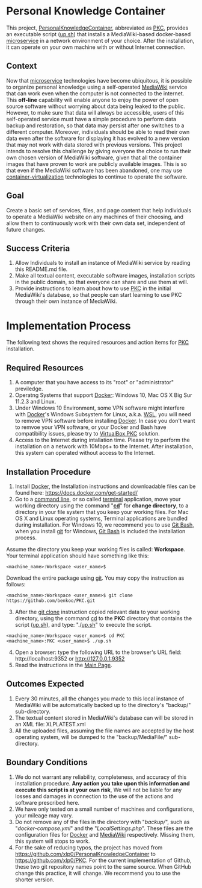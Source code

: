 # Personal Knowledge Container
This project, [PersonalKnowledgeContainer], abbreviated as [PKC], provides an executable script ([up.sh]) that installs a MediaWiki-based docker-based [microservice] in a network environment of your choice. After the installation, it can operate on your own machine with or without Internet connection.

## Context
Now that [microservice] technologies have become ubiquitous, it is possible to organize personal knowledge using a self-operated [MediaWiki] service that can work even when the computer is not connected to the internet. This **off-line** capability will enable anyone to enjoy the power of open source software without worrying about data being leaked to the public. However, to make sure that data will always be accessible, users of this self-operated service must have a simple procedure to perform data backup and restoration, so that data may persist after one switches to a different computer. Moreover, individuals should be able to read their own data even after the software for displaying it has evolved to a new version that may not work with data stored with previous versions. This project intends to resolve this challenge by giving everyone the choice to run their own chosen version of MediaWiki software, given that all the container images that have proven to work are publicly available images. This is so that even if the MediaWiki software has been abandoned, one may use [container-virtualization] technologies to continue to operate the software.

## Goal
Create a basic set of services, files, and page content that help individuals to operate a MediaWiki website on any machines of their choosing, and allow them to continuously work with their own data set, independent of future changes.

## Success Criteria
1. Allow Individuals to install an instance of MediaWiki service by reading this README.md file.
2. Make all textual content, executable software images, installation scripts in the public domain, so that everyone can share and use them at will.
3. Provide instructions to learn about how to use [PKC] in the initial MediaWiki's database, so that people can start learning to use PKC through their own instance of MediaWiki.

# Implementation Process
The following text shows the required resources and action items for [PKC] installation.

## Required Resources
1. A computer that you have access to its "root" or "administrator" previledge.
2. Operatng Systems that support [Docker]: Windows 10, Mac OS X Big Sur 11.2.3 and Linux.
3. Under Windows 10 Environment, some VPN software might interfere with [Docker]'s Windows Subsystem for Linux, a.k.a. [WSL], you will need to remove VPN software before installing [Docker]. In case you don't want to remvoe your VPN software, or your Docker and Bash have compatibility issues, please try to [VirtualBox PKC] solution.
4. Access to the Internet during intallation time. Please try to perform the installation on a network with 10Mbps+ to the Internet. After installation, this system can operated without access to the Internet.

## Installation Procedure
1. Install [Docker], the Installation instructions and downloadable files can be found here: https://docs.docker.com/get-started/
2. Go to a [command line], or so called [terminal] application, move your working directory using the command "**[cd]**" for **change directory**, to a directory in your file system that you keep your working files. For Mac OS X and Linux operating systems, Terminal applications are bundled during installation. For Windows 10, we recommend you to use [Git Bash], when you install [git] for Windows, [Git Bash] is included the installation process.

Assume the directory you keep your working files is called: **Workspace**. Your terminal application should have something like this:

```
<machine_name>:Workspace <user_name>$
```

Download the entire package using [git]. You may copy the instruction as follows:

```
<machine_name>:Workspace <user_name>$ git clone https://github.com/benkoo/PKC.git
```

3. After the [git clone] instruction copied relevant data to your working directory, using the command [cd] to the **PKC** directory that contains the script ([up.sh]), and type: "./[up.sh]" to execute the script.

```
<machine_name>:Workspace <user_name>$ cd PKC
<machine_name>:PKC <user_name>$ ./up.sh
```

4. Open a browser: type the following URL to the browser's URL field: http://localhost:9352 or http://127.0.0.1:9352
5. Read the instructions in the [Main Page]. 

## Outcomes Expected
1. Every 30 minutes, all the changes you made to this local instance of MediaWiki will be automatically backed up to the directory's "backup/" sub-directory.
2. The textual content stored in MediaWiki's database can will be stored in an XML file: XLPLATEST.xml
3. All the uploaded files, assuming the file names are accepted by the host operating system, will be dumped to the "backup/MediaFile/" sub-directory.

## Boundary Conditions
1. We do not warrant any reliability, completeness, and accuracy of this installation procedure. **Any action you take upon this information and execute this script is at your own risk**, We will not be liable for any losses and damages in connection to the use of the actions and software prescribed here. 
2. We have only tested on a small number of machines and configurations, your mileage may vary.
3. Do not remove any of the files in the directory with "*backup/*", such as "*docker-compose.yml*" and the "*LocalSettings.php*". These files are the configuration files for [Docker] and [MediaWiki] respectively. Missing them, this system will stops to work.  
4. For the sake of reducing typos, the project has moved from https://github.com/xlp0/PersonalKnowledgeContainer to https://github.com/xlp0/PKC. For the current implementation of Github, these two git repository names point to the same source. When GitHub change this practice, it will change. We recommend you to use the shorter version.


[PersonalKnowledgeContainer]: https://github.com/xlp0/PersonalKnowledgeContainer
[container-virtualization]:https://searchitoperations.techtarget.com/definition/container-containerization-or-container-based-virtualization
[command line]:https://www.osc.edu/supercomputing/unix-cmds
[terminal]: https://www.techopedia.com/definition/28747/mac-terminal-mac-os-x#:~:text=The%20Mac%20Terminal%20is%20a,OS%20X%20versions%20through%20Lion.&text=Terminal%20allows%20users%20to%20modify,graphical%20user%20interface%20(GUI).
[PKC]: https://github.com/xlp0/PersonalKnowledgeContainer
[VirtualBox PKC]: https://github.com/xlp0/VirtualBox_PKC
[cd]:https://www.minitool.com/news/how-to-change-directory-in-cmd.html
[microservice]: https://www.bmc.com/blogs/microservices-architecture/
[Docker]: http://docker.io
[MediaWiki]: https://www.mediawiki.org/wiki/MediaWiki
[Main Page]: http://localhost:9352/index.php/Main_Page
[WSL]: https://docs.docker.com/docker-for-windows/wsl/
[up.sh]:https://github.com/xlp0/PKC/blob/main/up.sh
[git]:https://git-scm.com/
[Git Installation]:https://git-scm.com/
[Git Bash]: https://gitforwindows.org/
[git clone]:https://www.atlassian.com/git/tutorials/setting-up-a-repository/git-clone#:~:text=git%20clone%20is%20a%20Git,copy%20of%20the%20target%20repository.
